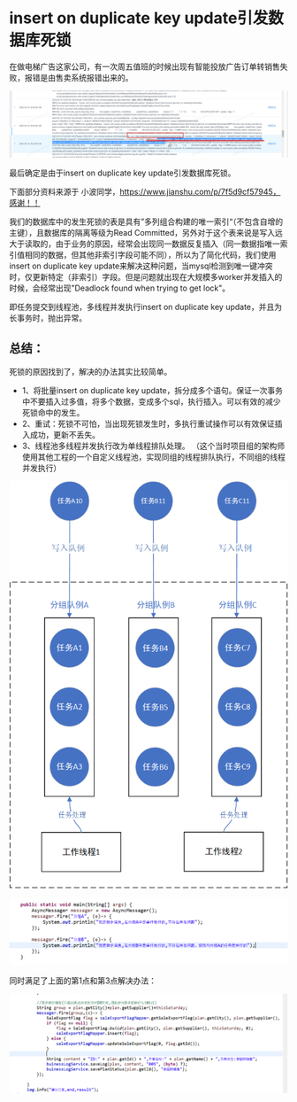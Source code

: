 

# insert on duplicate key update引发数据库死锁



在做电梯广告这家公司，有一次周五值班的时候出现有智能投放广告订单转销售失败，报错是由售卖系统报错出来的。

![image-20230319210747909](./img/case4/image-20230319210747909.png)



最后确定是由于insert on duplicate key update引发数据库死锁。



下面部分资料来源于 小波同学，https://www.jianshu.com/p/7f5d9cf57945，感谢！！

我们的数据库中的发生死锁的表是具有”多列组合构建的唯一索引“（不包含自增的主键），且数据库的隔离等级为Read Committed，另外对于这个表来说是写入远大于读取的，由于业务的原因，经常会出现同一数据反复插入（同一数据指唯一索引值相同的数据，但其他非索引字段可能不同），所以为了简化代码，我们使用insert on duplicate key update来解决这种问题，当mysql检测到唯一键冲突时，仅更新特定（非索引）字段。但是问题就出现在大规模多worker并发插入的时候，会经常出现"Deadlock found when trying to get lock"。

即任务提交到线程池，多线程并发执行insert on duplicate key update，并且为长事务时，抛出异常。



## 总结：

死锁的原因找到了，解决的办法其实比较简单。

- 1、将批量insert on duplicate key update，拆分成多个语句。保证一次事务中不要插入过多值，将多个数据，变成多个sql，执行插入。可以有效的减少死锁命中的发生。
- 2、重试：死锁不可怕，当出现死锁发生时，多执行重试操作可以有效保证插入成功，更新不丢失。
- 3、线程池多线程并发执行改为单线程排队处理。 （这个当时项目组的架构师使用其他工程的一个自定义线程池，实现同组的线程排队执行，不同组的线程并发执行）

![image-20230319211435376](./img/case4/image-20230319211435376.png)

![image-20230319211822445](./img/case4/image-20230319211822445.png)

同时满足了上面的第1点和第3点解决办法：

![image-20230319211519303](./img/case4/image-20230319211519303.png)
